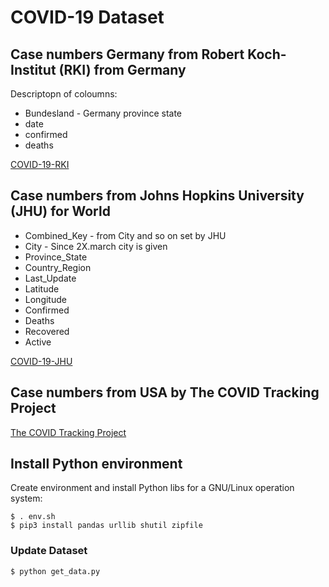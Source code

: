 # COVID-19 Dataset

## Case numbers Germany from Robert Koch-Institut (RKI) from Germany

Descriptopn of coloumns:

* Bundesland - Germany province state
* date
* confirmed
* deaths

[COVID-19-RKI](https://github.com/Milanowicz/COVID-19-RKI)


## Case numbers from Johns Hopkins University (JHU) for World

* Combined_Key - from City and so on set by JHU
* City - Since 2X.march city is given
* Province_State
* Country_Region
* Last_Update
* Latitude
* Longitude
* Confirmed
* Deaths
* Recovered
* Active

[COVID-19-JHU](https://github.com/CSSEGISandData/COVID-19)


## Case numbers from USA by The COVID Tracking Project

[The COVID Tracking Project](https://covidtracking.com/api/)


## Install Python environment

Create environment and install Python libs for a GNU/Linux operation system:

    $ . env.sh
    $ pip3 install pandas urllib shutil zipfile


### Update Dataset

    $ python get_data.py
